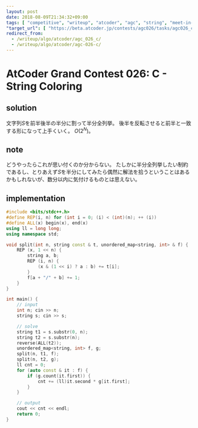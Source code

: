 ```yaml
---
layout: post
date: 2018-08-09T21:34:32+09:00
tags: [ "competitive", "writeup", "atcoder", "agc", "string", "meet-in-the-middle" ]
"target_url": [ "https://beta.atcoder.jp/contests/agc026/tasks/agc026_c" ]
redirect_from:
  - /writeup/algo/atcoder/agc_026_c/
  - /writeup/algo/atcoder/agc-026-c/
---
```


# AtCoder Grand Contest 026: C - String Coloring

## solution

文字列$S$を前半後半の半分に割って半分全列挙。
後半を反転させると前半と一致する形になって上手くいく。
$O(2^N)$。

## note

どうやったらこれが思い付くのか分からない。
たしかに半分全列挙したい制約であるし、とりあえず$S$を半分にしてみたら偶然に解法を拾うということはあるかもしれないが、数分以内に気付けるものとは思えない。

## implementation

``` c++
#include <bits/stdc++.h>
#define REP(i, n) for (int i = 0; (i) < (int)(n); ++ (i))
#define ALL(x) begin(x), end(x)
using ll = long long;
using namespace std;

void split(int n, string const & t, unordered_map<string, int> & f) {
    REP (x, 1 << n) {
        string a, b;
        REP (i, n) {
            (x & (1 << i) ? a : b) += t[i];
        }
        f[a + "/" + b] += 1;
    }
}

int main() {
    // input
    int n; cin >> n;
    string s; cin >> s;

    // solve
    string t1 = s.substr(0, n);
    string t2 = s.substr(n);
    reverse(ALL(t2));
    unordered_map<string, int> f, g;
    split(n, t1, f);
    split(n, t2, g);
    ll cnt = 0;
    for (auto const & it : f) {
        if (g.count(it.first)) {
            cnt += (ll)it.second * g[it.first];
        }
    }

    // output
    cout << cnt << endl;
    return 0;
}
```
